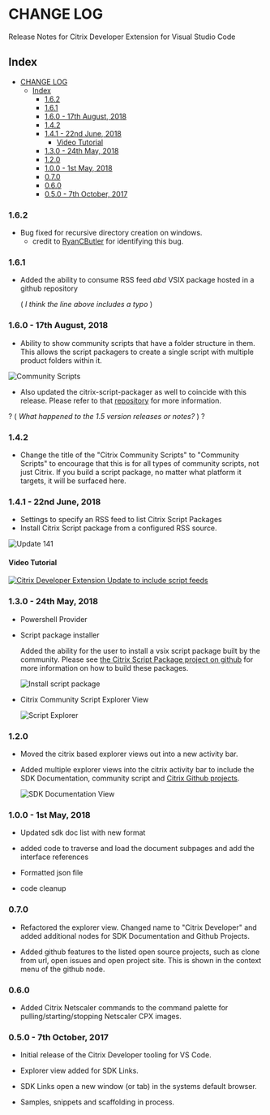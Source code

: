 
# CHANGE LOG

Release Notes for Citrix Developer Extension for Visual Studio Code

## Index

- [CHANGE LOG](#CHANGE-LOG)
  - [Index](#Index)
    - [1.6.2](#162)
    - [1.6.1](#161)
    - [1.6.0 - 17th August, 2018](#160---17th-August-2018)
    - [1.4.2](#142)
    - [1.4.1 - 22nd June, 2018](#141---22nd-June-2018)
      - [Video Tutorial](#Video-Tutorial)
    - [1.3.0 - 24th May, 2018](#130---24th-May-2018)
    - [1.2.0](#120)
    - [1.0.0 - 1st May, 2018](#100---1st-May-2018)
    - [0.7.0](#070)
    - [0.6.0](#060)
    - [0.5.0 - 7th October, 2017](#050---7th-October-2017)

### 1.6.2

- Bug fixed for recursive directory creation on windows.
  - credit to [RyanCButler](http://www.twitter.com/Ryan_C_Butler) for identifying this bug.

### 1.6.1

- Added the ability to consume RSS feed _abd_ VSIX package hosted in a github repository
  
  ( _I think the line above includes a typo_ )

### 1.6.0 - 17th August, 2018

- Ability to show community scripts that have a folder structure in them. This allows the script packagers to create a single script with multiple product folders within it.

![Community Scripts](images/communityscripts-tree.png)

- Also updated the citrix-script-packager as well to coincide with this release. Please refer to that [repository](https://github.com/citrix/citrix-script-packager) for more information.

? ( _What happened to the 1.5 version releases or notes?_ ) ?

### 1.4.2

- Change the title of the "Citrix Community Scripts" to "Community Scripts" to encourage that this is for all types of community scripts, not just Citrix. If you build a script package, no matter what platform it targets, it will be surfaced here.

### 1.4.1 - 22nd June, 2018

- Settings to specify an RSS feed to list Citrix Script Packages
- Install Citrix Script package from a configured RSS source.

![Update 141](images/VSCode-Update141.png)

#### Video Tutorial

[![Citrix Developer Extension Update to include script feeds](https://img.youtube.com/vi/DZ4CcWIyT-Y/0.jpg)](https://www.youtube.com/watch?v=DZ4CcWIyT-Y)

### 1.3.0 - 24th May, 2018

- Powershell Provider
- Script package installer

    Added the ability for the user to install a vsix script package built by the community. Please see [the Citrix Script Package project on github](https://github.com/citrix/citrix-script-packager) for more information on how to build these packages.

    ![Install script package](images/installpackage-cmd.png)

- Citrix Community Script Explorer View

    ![Script Explorer](images/packageviewer.png)

### 1.2.0

- Moved the citrix based explorer views out into a new activity bar.

- Added multiple explorer views into the citrix activity bar to include the SDK Documentation, community script and [Citrix Github projects](https://www.github.com/citrix).

    ![SDK Documentation View](images/explorerbar-main.png)

### 1.0.0 - 1st May, 2018

- Updated sdk doc list with new format
- added code to traverse and load the document subpages and add the interface references
- Formatted json file

- code cleanup

### 0.7.0

- Refactored the explorer view. Changed name to "Citrix Developer" and added additional nodes for SDK Documentation and Github Projects.

- Added github features to the listed open source projects, such as clone from url, open issues and open project site. This is shown in the context menu of the github node.

### 0.6.0

- Added Citrix Netscaler commands to the command palette for pulling/starting/stopping Netscaler CPX images.

### 0.5.0 - 7th October, 2017

- Initial release of the Citrix Developer tooling for VS Code.

- Explorer view added for SDK Links.
- SDK Links open a new window (or tab) in the systems default browser.
- Samples, snippets and scaffolding in process.

